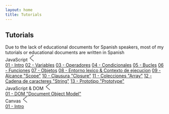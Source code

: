 ```yaml
---
layout: home
title: Tutorials
---
```

<h2 class="tutorials-content__title">Tutorials</h2>
<span class="tutorials-content__title-note">Due to the lack of educational documents for Spanish speakers, most of my tutorials or educational documents are written in Spanish</span>
<div class="accordion">
  <div class="accordion__item">
    <a class="accordion__header">JavaScript
      <svg class="accordion__header-icon" width="20px" height="20px" viewBox="0 0 50 80" xml:space="preserve">
        <polyline fill="none" stroke="#444" stroke-width="6" stroke-linecap="round" stroke-linejoin="round" points="45.63,75.8 0.375,38.087 45.63,0.375 "/>
      </svg> 
    </a>
    <div class="accordion__content">
      <a class="accordion__link" href="#">01 - Intro</a>
      <a class="accordion__link" href="https://imoralescs.github.io/tutorials/javascript/variables/">02 - Variables</a>
      <a class="accordion__link" href="https://imoralescs.github.io/tutorials/javascript/operadores/">03 - Operadores</a>
      <a class="accordion__link" href="https://imoralescs.github.io/tutorials/javascript/condicionales/">04 - Condicionales</a>
      <a class="accordion__link" href="https://imoralescs.github.io/tutorials/javascript/bucles/">05 - Bucles</a> 
      <a class="accordion__link" href="https://imoralescs.github.io/tutorials/javascript/funciones/">06 - Funciones</a>
      <a class="accordion__link" href="https://imoralescs.github.io/tutorials/javascript/objetos/">07 - Objetos</a>
      <a class="accordion__link" href="https://imoralescs.github.io/tutorials/javascript/entorno_lexico_&_contexto/">08 - Entorno lexico & Contexto de ejecucion</a>
      <a class="accordion__link" href="https://imoralescs.github.io/tutorials/javascript/alcance/">09 - Alcance "Scope"</a>
      <a class="accordion__link" href="https://imoralescs.github.io/tutorials/javascript/closure/">10 - Clausura "Closure"</a>
      <a class="accordion__link" href="https://imoralescs.github.io/tutorials/javascript/colecciones/">11 - Colecciones "Array"</a>
      <a class="accordion__link" href="https://imoralescs.github.io/tutorials/javascript/cadenas/">12 - Cadena de caracteres "String"</a>
      <a class="accordion__link" href="https://imoralescs.github.io/tutorials/javascript/cadenas/">13 - Prototipo "Prototype"</a>
    </div>
  </div>
    <div class="accordion__item">
    <a class="accordion__header">JavaScript & DOM
      <svg class="accordion__header-icon" width="20px" height="20px" viewBox="0 0 50 80" xml:space="preserve">
        <polyline fill="none" stroke="#444" stroke-width="6" stroke-linecap="round" stroke-linejoin="round" points="45.63,75.8 0.375,38.087 45.63,0.375 "/>
      </svg>   
    </a>
    <div class="accordion__content">
      <a class="accordion__link" href="https://imoralescs.github.io/tutorials/javascript&dom/dom/">01 - DOM "Document Object Model"</a>
    </div>
  </div>
  <div class="accordion__item">
    <a class="accordion__header">Canvas
      <svg class="accordion__header-icon" width="20px" height="20px" viewBox="0 0 50 80" xml:space="preserve">
        <polyline fill="none" stroke="#444" stroke-width="6" stroke-linecap="round" stroke-linejoin="round" points="45.63,75.8 0.375,38.087 45.63,0.375 "/>
      </svg> 
    </a>
    <div class="accordion__content">
      <a class="accordion__link" href="#">01 - Intro</a>
    </div>
  </div>
</div>
